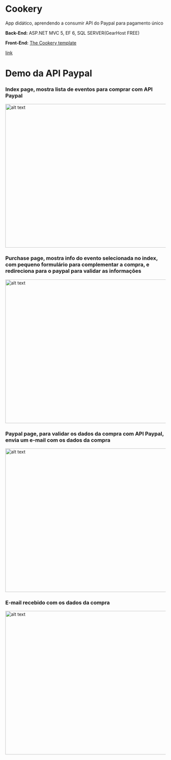 # Cookery

App didático, aprendendo a consumir API do Paypal para pagamento único

**Back-End:** ASP.NET MVC 5, EF 6, SQL SERVER(GearHost FREE)

**Front-End:** [The Cookery template](https://w3layouts.com/cookery-food-category-flat-bootstrap-responsive-web-template//)

[link](http://ec2-100-25-227-219.compute-1.amazonaws.com/)

# Demo da API Paypal

### Index page, mostra lista de eventos para comprar com API Paypal
<img src="https://media.giphy.com/media/jyuuPAWItd9Pn3qCiu/giphy.gif" alt="alt text" width="800" height="450">

### Purchase page, mostra info do evento selecionada no index, com pequeno formulário para complementar a compra, e redireciona para o paypal para validar as informações
<img src="https://media.giphy.com/media/1MXMChATvHfI5hGqt0/giphy.gif" alt="alt text" width="800" height="450">

### Paypal page, para validar os dados da compra com API Paypal, envia um e-mail com os dados da compra
<img src="https://media.giphy.com/media/X9GXy7PMaEBD6XkN40/giphy.gif" alt="alt text" width="800" height="450">

### E-mail recebido com os dados da compra
<img src="https://media.giphy.com/media/1fhLu73nCSnoa0L7e5/giphy.gif" alt="alt text" width="800" height="450">













